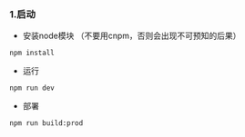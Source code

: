 ### 1.启动

- 安装node模块 （不要用cnpm，否则会出现不可预知的后果）

```
npm install
```

- 运行

```
npm run dev
```

- 部署

```
npm run build:prod
```